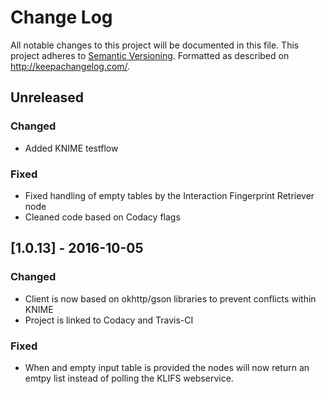 # Change Log
All notable changes to this project will be documented in this file.
This project adheres to [Semantic Versioning](http://semver.org/).
Formatted as described on http://keepachangelog.com/.

## Unreleased

### Changed

- Added KNIME testflow

### Fixed

- Fixed handling of empty tables by the Interaction Fingerprint Retriever node
- Cleaned code based on Codacy flags

## [1.0.13] - 2016-10-05

### Changed

- Client is now based on okhttp/gson libraries to prevent conflicts within KNIME
- Project is linked to Codacy and Travis-CI

### Fixed

- When and empty input table is provided the nodes will now return an emtpy list instead of polling the KLIFS webservice.
